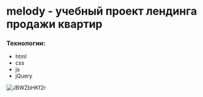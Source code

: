 # melody - учебный проект лендинга продажи квартир

### Технологии: 
  - html
  - css
  - js
  - jQuery

![JBWZbHKf2r](https://user-images.githubusercontent.com/47809649/145870025-591f36d1-d680-4c9b-ad55-9db3e5782d4b.png)
